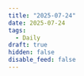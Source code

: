 ```yaml
---
title: "2025-07-24"
date: 2025-07-24
tags:
  - Daily
draft: true
hidden: false
disable_feed: false
---
```


